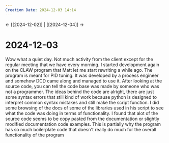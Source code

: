 ```yaml
---
Creation Date: 2024-12-03 14:14
---
```


<- [[2024-12-02]] | [[2024-12-04]]  ->

# 2024-12-03
Wow what a quiet day. Not much activity from the client except for the regular meeting that we have every morning. I started development again on the CLAW program that Matt let me start rewriting a while ago. The program is meant for PID tuning. It was developed by a process engineer and somehow DCD came along and managed to use it. After looking at the source code, you can tell the code base was made by someone who was not a programmer. The ideas behind the code are alright, there are just some syntax errors that still kind of work because python is designed to interpret common syntax mistakes and still make the script function. I did some browsing of the docs of some of the libraries used in his script to see what the code was doing in terms of functionality. I found that alot of the source code seems to be copy pasted from the documentation or slightly modified documentation code examples. This is partially why the program has so much boilerplate code that doesn't really do much for the overall functionality of the program